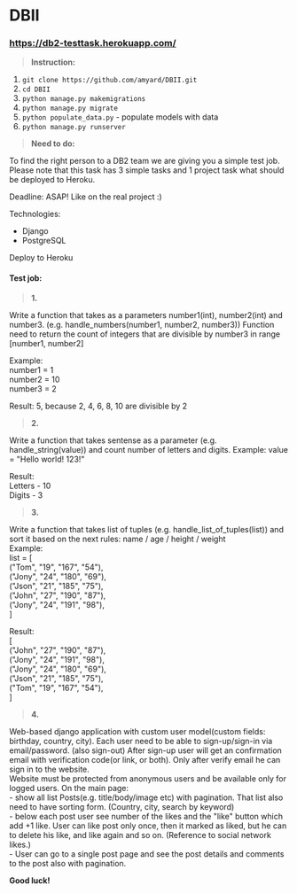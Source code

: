 # DBII

### https://db2-testtask.herokuapp.com/

> **Instruction:**
1. ```git clone https://github.com/amyard/DBII.git```
2. ```cd DBII```
3. ```python manage.py makemigrations```
4. ```python manage.py migrate```
5. ```python populate_data.py``` - populate models with data 
5. ```python manage.py runserver```

> **Need to do:**    

To find the right person to a DB2 team we are giving you a simple test job. Please note that this task has 3 simple tasks and 1 project task what should be deployed to Heroku.

Deadline: ASAP! Like on the real project :)

Technologies:
- Django
- PostgreSQL

Deploy to Heroku

#### Test job:

> **1.**    

Write a function that takes as a parameters number1(int), number2(int) and number3. (e.g. handle_numbers(number1, number2, number3))
Function need to return the count of integers that are divisible by number3 in range [number1, number2]

Example:    
number1 = 1    
number2 = 10    
number3 = 2    

Result: 
5, because 2, 4, 6, 8, 10 are divisible by 2    

> **2.**    

Write a function that takes sentense as a parameter (e.g. handle_string(value)) and count number of letters and digits.
Example:
value = "Hello world! 123!"    

Result:    
Letters -  10    
Digits -  3    

> **3.**    

Write a function that takes list of tuples (e.g. handle_list_of_tuples(list)) and sort it based on the next rules:
name / age / height / weight    
Example:    
list = [    
        ("Tom", "19", "167", "54"),   
        ("Jony", "24", "180", "69"),    
        ("Json", "21", "185", "75"),     
        ("John", "27", "190", "87"),     
        ("Jony", "24", "191", "98"),     
    ]    

Result:    
[    
    ("John", "27", "190", "87"),    
    ("Jony", "24", "191", "98"),    
    ("Jony", "24", "180", "69"),    
    ("Json", "21", "185", "75"),    
    ("Tom", "19", "167", "54"),    
]    

> **4.**    

Web-based django application with custom user model(custom fields: birthday, country, city).
Each user need to be able to sign-up/sign-in via email/password. (also sign-out)
After sign-up user will get an confirmation email with verification code(or link, or both).
Only after verify email he can sign in to the website.    
Website must be protected from anonymous users and be available only for logged users.
On the main page:    
    - show all list Posts(e.g. title/body/image etc) with pagination. That list also need to have sorting form. (Country, city, search by keyword)    
    - below each post user see number of the likes and the "like" button which add +1 like. User can like post only once, then it marked as liked, but he can to delete his like, and like again and so on. (Reference to social network likes.)    
    - User can go to a single post page and see the post details and comments to the post also with pagination.


**Good luck!**
